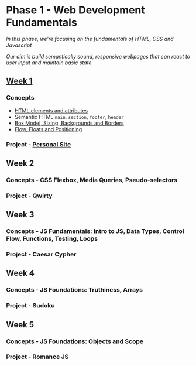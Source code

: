 # Phase 1 - Web Development Fundamentals 

_In this phase, we're focusing on the fundamentals of HTML, CSS and Javascript_

_Our aim is build semantically sound, responsive webpages that can react to user input and maintain basic state_

## [Week 1](./week-1/) 
### Concepts
- [HTML elements and attributes](./week-1/module-1/lecture.md)
- Semantic HTML `main`, `section`, `footer`, `header` 
- [Box Model, Sizing, Backgrounds and Borders](./module-2/lecture.md)
- [Flow, Floats and Positioning](./module-3/lecture.md) 
### Project - [Personal Site](https://learn.fullstackacademy.com/workshop/5e29d2cd1f75040004050af8/content/5e2b04111d3259000442027b/text)

## Week 2
### Concepts - CSS Flexbox, Media Queries, Pseudo-selectors
### Project - Qwirty

## Week 3
### Concepts - JS Fundamentals: Intro to JS, Data Types, Control Flow, Functions, Testing, Loops
### Project - Caesar Cypher

## Week 4
### Concepts - JS Foundations: Truthiness, Arrays 
### Project - Sudoku

## Week 5
### Concepts - JS Foundations: Objects and Scope 
### Project - Romance JS




